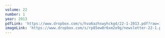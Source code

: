 ```yaml
---
volume: 22
number: 1
year: 2013
pdfLink: 'https://www.dropbox.com/s/hva6azhswyhckgd/22-1-2013.pdf?raw=1'
imageLink: 'https://www.dropbox.com/s/rp85ew0r6xm2o9g/newsletter-22-1.png?raw=1'
---
```

